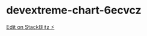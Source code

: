 # devextreme-chart-6ecvcz

[Edit on StackBlitz ⚡️](https://stackblitz.com/edit/devextreme-chart-6ecvcz)